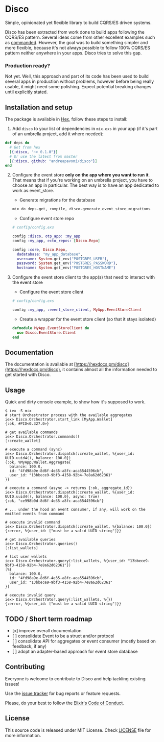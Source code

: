 # Disco

Simple, opinionated yet flexible library to build CQRS/ES driven systems.

Disco has been extracted from work done to build apps following the CQRS/ES pattern.
Several ideas come from other excellent examples such as [commanded](https://github.com/commanded/commanded).
However, the goal was to build something simpler and more flexible, because it's not always
possible to follow 100% CQRS/ES pattern neither anywhere in your apps. Disco tries to
solve this gap.

### Production ready?

Not yet. Well, this approach and part of its code has been used to build several apps in production
without problems, however before being really usable, it might need some polishing. Expect
potential breaking changes until explicitly stated.

## Installation and setup

The package is available in [Hex](https://hex.pm/packages/disco), follow these steps to install:

1.  Add `disco` to your list of dependencies in `mix.exs` in your app (if it's part
    of an umbrella project, add it where needed):

```elixir
def deps do
  # Get from hex
  [{:disco, "~> 0.1.0"}]
  # Or use the latest from master
  [{:disco, github: "andreapavoni/disco"}]
end
```

2.  Configure the event store **only on the app where you want to run it**. That means that
    if you're working on an umbrella project, you have to choose an app in particular. The
    best way is to have an app dedicated to work as event_store.

    * Generate migrations for the database

    ```sh
    mix do deps.get, compile, disco.generate_event_store_migrations
    ```

    * Configure event store repo

    ```elixir
    # config/config.exs

    config :disco, otp_app: :my_app
    config :my_app, ecto_repos: [Disco.Repo]

    config :core, Disco.Repo,
      dadatabase: "my_app_database",
      username: System.get_env("POSTGRES_USER"),
      password: System.get_env("POSTGRES_PASSWORD"),
      hostname: System.get_env("POSTGRES_HOSTNAME")
    ```

3.  Configure the event store client to the app(s) that need to interact with the event store

    * Configure the event store client

    ```elixir
    # config/config.exs

    config :my_app, :event_store_client, MyApp.EventStoreClient
    ```

    * Create a wrapper for the event store client (so that it stays isolated)

    ```elixir
    defmodule MyApp.EventStoreClient do
      use Disco.EventStore.Client
    end
    ```

## Documentation

The documentation is available at [https://hexdocs.pm/disco](https://hexdocs.pm/disco), it
contains almost all the information needed to get started with Disco.

## Usage

Quick and dirty console example, to show how it's supposed to work.

```
$ iex -S mix
# start Orchestrator process with the available aggregates
iex> Disco.Orchestrator.start_link [MyApp.Wallet]
{:ok, #PID<0.327.0>}

# get available commands
iex> Disco.Orchestrator.commands()
[:create_wallet]

# execute a command (sync)
iex> Disco.Orchestrator.dispatch(:create_wallet, %{user_id: UUID.uuid4(), balance: 100.0})
{:ok, %MyApp.Wallet.Aggregate{
  balance: 100.0,
  id: "4fd98a9e-8d6f-4e35-a8fc-aca5544596cb",
  user_id: "13bbece9-9bf3-4158-92b4-7e8a62d62361"
}}

# execute a command (async -> returns {:ok, aggregate_id})
iex> Disco.Orchestrator.dispatch(:create_wallet, %{user_id: UUID.uuid4(), balance: 100.0}, async: true)
{:ok, "ce998b0d-8d6f-4e35-a8fc-aca5544596cb"}

# ... under the hood an event consumer, if any, will work on the emitted events from command

# execute invalid command
iex> Disco.Orchestrator.dispatch(:create_wallet, %{balance: 100.0})
{:error, %{user_id: ["must be a valid UUID string"]}}

# get available queries
iex> Disco.Orchestrator.queries()
[:list_wallets]

# list user wallets
iex> Disco.Orchestrator.query(:list_wallets, %{user_id: "13bbece9-9bf3-4158-92b4-7e8a62d62361"})
[%{
  balance: 100.0,
  id: "4fd98a9e-8d6f-4e35-a8fc-aca5544596cb",
  user_id: "13bbece9-9bf3-4158-92b4-7e8a62d62361"
}]

# execute invalid query
iex> Disco.Orchestrator.query(:list_wallets, %{})
{:error, %{user_id: ["must be a valid UUID string"]}}
```

## TODO / Short term roadmap

* [x] improve overall documentation
* [ ] consolidate Event to be a struct and/or protocol
* [ ] consolidate API for aggregates or event consumer (mostly based on feedback, if any)
* [ ] adopt an adapter-based approach for event store database

## Contributing

Everyone is welcome to contribute to Disco and help tackling existing issues!

Use the [issue tracker](https://github.com/andreapavoni/disco/issues) for bug reports or feature requests.

Please, do your best to follow the [Elixir's Code of Conduct](https://github.com/elixir-lang/elixir/blob/master/CODE_OF_CONDUCT.md).

## License

This source code is released under MIT License. Check [LICENSE](https://github.com/andreapavoni/disco/blob/master/LICENSE) file for more information.

